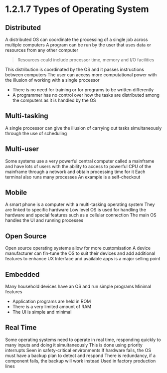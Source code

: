 ﻿# 1.2.1.7 Types of Operating System
## Distributed
A distributed OS can coordinate the processing of a single job across multiple computers
A program can be run by the user that uses data or resources from any other computer
> Resources could include processor time, memory and I/O facilities

This distribution is coordinated by the OS and it passes instructions between computers
The user can access more computational power with the illusion of working with a single processor
- There is no need for training or for programs to be written differently
- A programmer has no control over how the tasks are distributed among the computers as it is handled by the OS

## Multi-tasking
A single processor can give the illusion of carrying out tasks simultaneously through the use of scheduling

## Multi-user
Some systems use a very powerful central computer called a mainframe and have lots of users with the ability to access to powerful CPU of the mainframe through a network and obtain processing time for it
Each terminal also runs many processes
An example is a self-checkout

## Mobile
A smart phone is a computer with a multi-tasking operating system
They are linked to specific hardware
Low level OS is used for handling the hardware and special features such as a cellular connection
The main OS handles the UI and running processes

## Open Source
Open source operating systems allow for more customisation
A device manufacturer can fin-tune the OS to suit their devices and add additional features to enhance UX
Interface and available apps is a major selling point

## Embedded
Many household devices have an OS and run simple programs
Minimal features
- Application programs are held in ROM
- There is a very limited amount of RAM
- The UI is simple and minimal

## Real Time
Some operating systems need to operate in real time, responding quickly to many inputs and doing it simultaneously
This is done using priority interrupts
Seen in safety-critical environments
If hardware fails, the OS must have a backup plan to detect and respond
There is redundancy, if a component fails, the backup will work instead
Used in factory production lines


